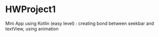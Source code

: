 # HWProject1

Mini App using Kotlin (easy level) :
creating bond between seekbar and textView, using animation
